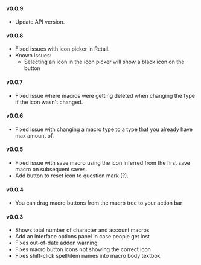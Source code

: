 #### v0.0.9
- Update API version.

#### v0.0.8
- Fixed issues with icon picker in Retail.
- Known issues:
    - Selecting an icon in the icon picker will show a black icon on the button

#### v0.0.7
- Fixed issue where macros were getting deleted when changing the type if the icon wasn't changed.

#### v0.0.6
- Fixed issue with changing a macro type to a type that you already have max amount of.

#### v0.0.5
- Fixed issue with save macro using the icon inferred from the first save macro on subsequent saves.
- Add button to reset icon to question mark (?).

#### v0.0.4
- You can drag macro buttons from the macro tree to your action bar

#### v0.0.3
- Shows total number of character and account macros
- Add an interface options panel in case people get lost
- Fixes out-of-date addon warning
- Fixes macro button icons not showing the correct icon
- Fixes shift-click spell/item names into macro body textbox